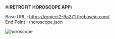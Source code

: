 #(**RETROFIT HOROSCOPE APP**) 

Base URL : https://project2-9a271.firebaseio.com/  
End Point : /horoscope.json  


![horoscope](https://media.giphy.com/media/Xc4jN7wuJvujEdqq42/giphy.gif)

